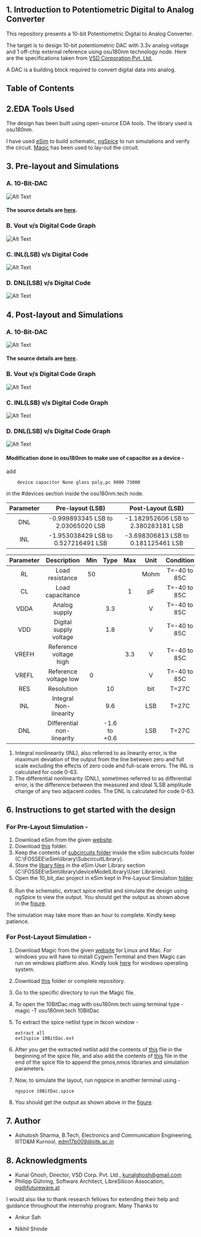 ## 1. Introduction to Potentiometric Digital to Analog Converter
This repository presents a 10-bit Potentiometric Digital to Analog Converter.

The target is to design 10-bit potentiometric DAC with 3.3v analog voltage and 1 off-chip external reference using osu180nm technology node. Here are the specifications taken from [VSD Corporation Pvt. Ltd.](https://github.com/xzlashutosh/avsddac_3v3/blob/master/potentiometricDAC_IP.pdf)

A DAC is a building block required to convert digital data into analog.

## Table of Contents

## 2.EDA Tools Used 
The design has been built using open-source EDA tools. The library used is osu180nm. 

I have used [eSim](https://esim.fossee.in/downloads) to build schematic, [ngSpice](http://ngspice.sourceforge.net/download.html) to run simulations and verify the circuit. [Magic](http://opencircuitdesign.com/magic/) has been used to lay-out the circuit.

## 3. Pre-layout and Simulations
### A. 10-Bit-DAC

![Alt Text](https://github.com/xzlashutosh/potentiometric-DAC/blob/master/subcircuits/10_bit_dac.png)

#### The source details are [here](https://github.com/xzlashutosh/avsddac_3v3/blob/master/Pre-Layout%20and%20Simulation/SourceDetails.txt).


### B. Vout v/s Digital Code Graph

![Alt Text](https://github.com/xzlashutosh/avsddac_3v3/blob/master/Pre-Layout%20and%20Simulation/OutputWaveform.JPG)


### C. INL(LSB) v/s Digital Code

![Alt Text](https://github.com/xzlashutosh/avsddac_3v3/blob/master/Pre-Layout%20and%20Simulation/INL(LSB).png)

### D. DNL(LSB) v/s Digital Code

![Alt Text](https://github.com/xzlashutosh/avsddac_3v3/blob/master/Pre-Layout%20and%20Simulation/DNL(LSB).png)


## 4. Post-layout and Simulations
### A. 10-Bit-DAC

![Alt Text](https://github.com/xzlashutosh/avsddac_3v3/blob/master/Layout%20and%20Simulation/Layout.png)

#### The source details are [here](https://github.com/xzlashutosh/avsddac_3v3/blob/master/Layout%20and%20Simulation/toPasteInEnd.txt).


### B. Vout v/s Digital Code Graph

![Alt Text](https://github.com/xzlashutosh/avsddac_3v3/blob/master/Layout%20and%20Simulation/OutputWaveform.png)


### C. INL(LSB) v/s Digital Code Graph

![Alt Text](https://github.com/xzlashutosh/avsddac_3v3/blob/master/Layout%20and%20Simulation/INL(LSB)-postLayout.png)

### D. DNL(LSB) v/s Digital Code Graph

![Alt Text](https://github.com/xzlashutosh/avsddac_3v3/blob/master/Layout%20and%20Simulation/DNL(LSB)-postLayout.png)

#### Modification done in osu180nm to make use of capacitor as a device - 
 add 
 
        device capacitor None glass poly,pc 9000 73000 

in the #devices section inside the osu180nm.tech node.

| Parameter| Pre-layout (LSB)| Post-Layout (LSB)
| :---:  | :-: | :-: |
|DNL| -0.999893345 LSB to 2.03065020 LSB | -1.182952606 LSB to 2.380283181 LSB |
|INL| -1.953038429 LSB to 0.527216491 LSB| -3.698306813 LSB to 0.181125461 LSB |

| Parameter| Description| Min | Type | Max | Unit | Condition |
| :---:  | :-: | :-: | :-: | :---:  | :-: | :-: |
|RL|Load resistance| 50|||Mohm|T=-40 to 85C|
|CL|Load capacitance|||1|pF|T=-40 to 85C|
|VDDA|Analog supply| |3.3||V|T=-40 to 85C|
|VDD|Digital supply voltage||1.8||V|T=-40 to 85C|
|VREFH|Reference voltage high|||3.3|V|T=-40 to 85C|
|VREFL|Reference voltage low|0|||V|T=-40 to 85C|
|RES|Resolution| |10||bit|T=27C|
|INL|Integral Non-linearity||9.6||LSB|T=27C|
|DNL|Differential non-linearity||-1.6 to +0.6||LSB|T=27C|

1) Integral nonlinearity (INL), also referred to as linearity error, is the maximum deviation of the output from the line between zero and full scale excluding the effects of zero code and full-scale errors. The INL is calculated for code 0-63. 
2) The differential nonlinearity (DNL), sometimes referred to as differential error, is the difference between the measured and ideal 1LSB amplitude change of any two adjacent codes. The DNL is calculated for code 0-63. 


## 6. Instructions to get started with the design
### For Pre-Layout Simulation - 
1. Download eSim from the given [website](https://esim.fossee.in/downloads).
2. Download [this](https://github.com/xzlashutosh/avsddac_3v3/tree/master/Pre-Layout%20and%20Simulation) folder.
3. Keep the contents of [subcircuits folder](https://github.com/xzlashutosh/avsddac_3v3/tree/master/subcircuits) inside the eSim subcircuits folder (C:\FOSSEE\eSim\library\SubcircuitLibrary).
4. Store the [libary files](https://github.com/xzlashutosh/avsddac_3v3/tree/master/Libraries) in the eSim User Library section (C:\FOSSEE\eSim\library\deviceModelLibrary\User Libraries).
5. Open the 10_bit_dac project in eSim kept in Pre-Layout Simulation [folder ](https://github.com/xzlashutosh/avsddac_3v3/tree/master/Pre-Layout%20and%20Simulation).
6. Run the schematic, extract spice netlist and simulate the design using ngSpice to view the output. You should get the output as shown above in the [figure](https://github.com/xzlashutosh/potentiometric-DAC/blob/master/subcircuits/10_bit_dac.png).

The simulation may take more than an hour to complete. Kindly keep patience.

### For Post-Layout Simulation - 
1. Download Magic from the given [website](http://opencircuitdesign.com/magic/) for Linux and Mac.
For windows you will have to install Cygwin Terminal and then Magic can run on windows platform also. Kindly look [here](http://opencircuitdesign.com/cygwin/magic.html) for windows operating system. 

2. Download [this](https://github.com/xzlashutosh/avsddac_3v3/tree/master/Layout%20and%20Simulation) folder or complete repository.
3. Go to the specific directory to run the Magic file.
4. To open the 10BitDac.mag with osu180nm.tech using terminal type - 
       magic -T osu180nm.tech 10BitDac
5. To extract the spice netlist type in tkcon window -

       extract all
       ext2spice 10BitDac.ext
     
6. After you get the extracted netlist add the contents of [this](https://github.com/xzlashutosh/avsddac_3v3/blob/master/Layout%20and%20Simulation/toPasteInStarting.txt) file in the beginning of the spice file, and also add the contents of [this](https://github.com/xzlashutosh/avsddac_3v3/blob/master/Layout%20and%20Simulation/toPasteInEnd.txt) file in the end of the spice file to append the pmos,nmos libraries and simulation parameters.
7. Now, to simulate the layout, run ngspice in another terminal using -

       ngspice 10BitDac.spice
       
8. You should get the output as shown above in the [figure](https://github.com/xzlashutosh/avsddac_3v3/blob/master/Layout%20and%20Simulation/OutputWaveform.png).
  
## 7. Author 
- Ashutosh Sharma, B.Tech, Electronics and Communication Engineering, IIITD&M Kurnool, edm17b009@iiitk.ac.in

## 8. Acknowledgments
- Kunal Ghosh, Director, VSD Corp. Pvt. Ltd., kunalghosh@gmail.com
- Philipp Gühring, Software Architect, LibreSilicon Assocation, pg@futureware.at

I would also like to thank research fellows for extending their help and guidance throughout the internship program. Many Thanks to 

- Ankur Sah 

- Nikhil Shinde
